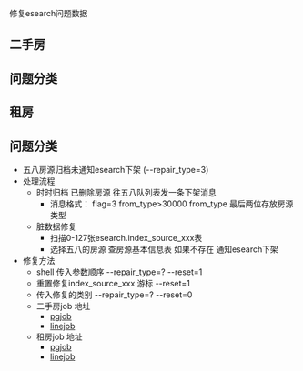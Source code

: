 修复esearch问题数据
## 二手房
## 问题分类
## 租房
## 问题分类
* 五八房源归档未通知esearch下架  (--repair_type=3)
 * 处理流程 
    * 时时归档 已删除房源 往五八队列表发一条下架消息
        * 消息格式： flag=3 from_type>30000 from_type 最后两位存放房源类型
    * 脏数据修复 
        * 扫描0-127张esearch.index_source_xxx表 
        * 选择五八的房源 查房源基本信息表 如果不存在 通知esearch下架
* 修复方法
    *  shell 传入参数顺序 --repair_type=? --reset=1
    *  重置修复index_source_xxx 游标 --reset=1
    *  传入修复的类别 --repair_type=? --reset=0
    * 二手房job 地址
        *  [pgjob]() 
        *  [linejob](http://drone.corp.anjuke.com/scheduler/job/458/view)
    * 租房job 地址
        *  [pgjob]() 
        *  [linejob](http://drone.corp.anjuke.com/scheduler/job/459/view)